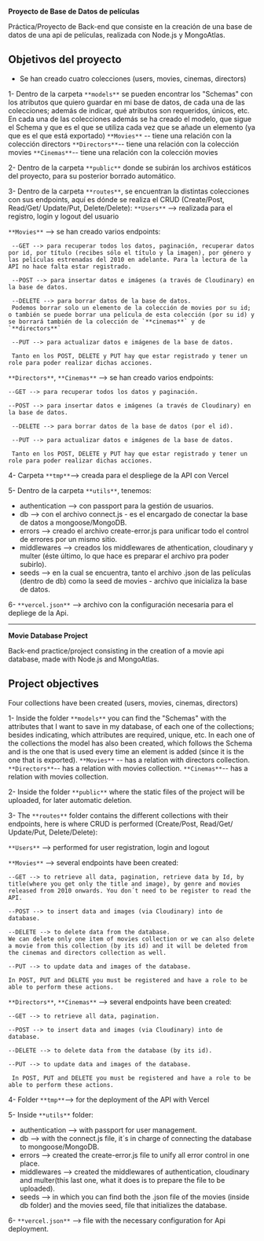  **Proyecto de Base de Datos de películas**     

Práctica/Proyecto de Back-end que consiste en la creación de una base de datos de una api de películas, realizada con Node.js y MongoAtlas.

## Objetivos del proyecto

- Se han creado cuatro colecciones (users, movies, cinemas, directors)

1- Dentro de la carpeta `**models**` se pueden encontrar los "Schemas" con los atributos que quiero guardar en mi base de datos, de cada una de las colecciones; además de indicar, qué atributos son requeridos, únicos, etc.
En cada una de las colecciones además se ha creado el modelo, que sigue el Schema y que es el que se utiliza cada vez que se añade un elemento (ya que es el que está exportado)
   `**Movies**` -- tiene una relación con la colección directors
   `**Directors**`-- tiene una relación con la colección movies
   `**Cinemas**`-- tiene una relación con la colección movies

2- Dentro de la carpeta `**public**` donde se subirán los archivos estáticos del proyecto, para su posterior borrado automático.

3- Dentro de la carpeta `**routes**`, se encuentran la distintas colecciones con sus endpoints, aquí es dónde se realiza el CRUD (Create/Post, Read/Get/ Update/Put, Delete/Delete):
`**Users**`  --> realizada para el registro, login y logout del usuario

 `**Movies**` --> se han creado varios endpoints:

     --GET --> para recuperar todos los datos, paginación, recuperar datos por id, por título (recibes sólo el título y la imagen), por género y las películas estrenadas del 2010 en adelante. Para la lectura de la API no hace falta estar registrado.

     --POST --> para insertar datos e imágenes (a través de Cloudinary) en la base de datos.

     --DELETE --> para borrar datos de la base de datos.
     Podemos borrar solo un elemento de la colección de movies por su id; o también se puede borrar una película de esta colección (por su id) y se borrará también de la colección de `**cinemas**` y de `**directors**`

     --PUT --> para actualizar datos e imágenes de la base de datos.

     Tanto en los POST, DELETE y PUT hay que estar registrado y tener un role para poder realizar dichas acciones.

`**Directors**`, `**Cinemas**` --> se han creado varios endpoints:

    --GET --> para recuperar todos los datos y paginación.

    --POST --> para insertar datos e imágenes (a través de Cloudinary) en la base de datos.

     --DELETE --> para borrar datos de la base de datos (por el id).

     --PUT --> para actualizar datos e imágenes de la base de datos.

     Tanto en los POST, DELETE y PUT hay que estar registrado y tener un role para poder realizar dichas acciones.

4- Carpeta `**tmp**`--> creada para el despliege de la API con Vercel

5- Dentro de la carpeta `**utils**`, tenemos:
- authentication --> con passport para la gestión de usuarios.
- db --> con el archivo connect.js - es el encargado de conectar la base de datos a mongoose/MongoDB.
- errors --> creado el archivo create-error.js para unificar todo el control de errores por un mismo sitio.
- middlewares --> creados los middlewares de athentication, cloudinary y multer (éste último, lo que hace es preparar el archivo pra poder subirlo).
- seeds --> en la cual se encuentra, tanto el archivo .json de las películas (dentro de db) como la seed de movies - archivo que inicializa la base de datos.

6- `**vercel.json**` --> archivo con la configuración necesaria para el depliege de la Api.

--------------------------------------------

**Movie Database Project**

Back-end practice/project consisting in the creation of a movie api database, made with Node.js and MongoAtlas.

## Project objectives

Four collections have been created (users, movies, cinemas, directors)

1- Inside the folder `**models**` you can find the "Schemas" with the attributes that I want to save in my database, of each one of the collections; besides indicating, which attributes are required, unique, etc.
In each one of the collections the model has also been created, which follows the Schema and is the one that is used every time an element is added (since it is the one that is exported).
   `**Movies**` -- has a relation with directors collection.
   `**Directors**`-- has a relation with movies collection.
   `**Cinemas**`-- has a relation with movies collection.

2- Inside the folder `**public**` where the static files of the project will be uploaded, for later automatic deletion.

3- The `**routes**` folder contains the different collections with their endpoints, here is where CRUD is performed (Create/Post, Read/Get/ Update/Put, Delete/Delete):

`**Users**` --> performed for user registration, login and logout

`**Movies**` --> several endpoints have been created:

    --GET --> to retrieve all data, pagination, retrieve data by Id, by title(where you get only the title and image), by genre and movies released from 2010 onwards. You don´t need to be register to read the API.

    --POST --> to insert data and images (via Cloudinary) into de database.

    --DELETE --> to delete data from the database.
    We can delete only one item of movies collection or we can also delete a movie from this collection (by its id) and it will be deleted from the cinemas and directors collection as well.

    --PUT --> to update data and images of the database.

    In POST, PUT and DELETE you must be registered and have a role to be able to perform these actions.

`**Directors**`, `**Cinemas**` --> several endpoints have been created:

    --GET --> to retrieve all data, pagination.

    --POST --> to insert data and images (via Cloudinary) into de database.

    --DELETE --> to delete data from the database (by its id).

    --PUT --> to update data and images of the database.

     In POST, PUT and DELETE you must be registered and have a role to be able to perform these actions.

    
4- Folder `**tmp**`--> for the deployment of the API with Vercel

5- Inside `**utils**` folder:
- authentication --> with passport for user management.
- db --> with the connect.js file, it´s in charge of connecting the database to mongoose/MongoDB.
- errors --> created the create-error.js file to unify all error control in one place.
- middlewares --> created the middlewares of authentication, cloudinary and multer(this last one, what it does is to prepare the file to be uploaded).
- seeds --> in which you can find both the .json file of the movies (inside db folder) and the movies seed, file that initializes the database.

6- `**vercel.json**` --> file with the necessary configuration for Api deployment.
















